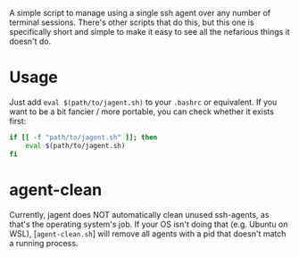 A simple script to manage using a single ssh agent over any number of 
terminal sessions. There's other scripts that do this, but this one is 
specifically short and simple to make it easy to see all the nefarious 
things it doesn't do.

# Usage
Just add `eval $(path/to/jagent.sh)` to your `.bashrc` or equivalent.
If you want to be a bit fancier / more portable, you can check whether
it exists first:
```bash
if [[ -f "path/to/jagent.sh" ]]; then
    eval $(path/to/jagent.sh)
fi
```

# agent-clean
Currently, jagent does NOT automatically clean unused ssh-agents, as 
that's the operating system's job. If your OS isn't doing that
(e.g. Ubuntu on WSL), [`agent-clean.sh`] will remove all agents
with a pid that doesn't match a running process.